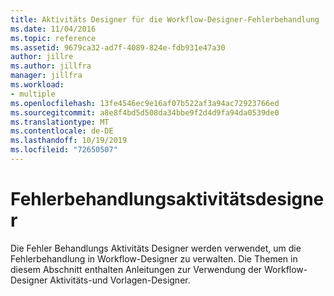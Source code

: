 ```yaml
---
title: Aktivitäts Designer für die Workflow-Designer-Fehlerbehandlung
ms.date: 11/04/2016
ms.topic: reference
ms.assetid: 9679ca32-ad7f-4089-824e-fdb931e47a30
author: jillre
ms.author: jillfra
manager: jillfra
ms.workload:
- multiple
ms.openlocfilehash: 13fe4546ec9e16af07b522af3a94ac72923766ed
ms.sourcegitcommit: a8e8f4bd5d508da34bbe9f2d4d9fa94da0539de0
ms.translationtype: MT
ms.contentlocale: de-DE
ms.lasthandoff: 10/19/2019
ms.locfileid: "72650507"
---
```

# <a name="error-handling-activity-designers"></a>Fehlerbehandlungsaktivitätsdesigner

Die Fehler Behandlungs Aktivitäts Designer werden verwendet, um die Fehlerbehandlung in Workflow-Designer zu verwalten. Die Themen in diesem Abschnitt enthalten Anleitungen zur Verwendung der Workflow-Designer Aktivitäts-und Vorlagen-Designer.